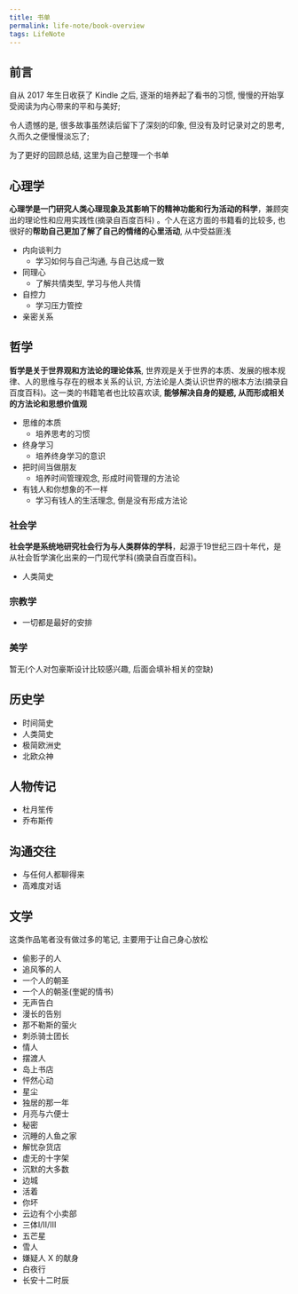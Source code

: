 ```yaml
---
title: 书单
permalink: life-note/book-overview
tags: LifeNote
---
```


## 前言
自从 2017 年生日收获了 Kindle 之后, 逐渐的培养起了看书的习惯, 慢慢的开始享受阅读为内心带来的平和与美好; 

令人遗憾的是, 很多故事虽然读后留下了深刻的印象, 但没有及时记录对之的思考, 久而久之便慢慢淡忘了; 

为了更好的回顾总结, 这里为自己整理一个书单

<!--more-->

## 心理学
**心理学是一门研究人类心理现象及其影响下的精神功能和行为活动的科学**，兼顾突出的理论性和应用实践性(摘录自百度百科) 。个人在这方面的书籍看的比较多, 也很好的**帮助自己更加了解了自己的情绪的心里活动**, 从中受益匪浅
- 内向谈判力
  - 学习如何与自己沟通, 与自己达成一致 
- 同理心
  - 了解共情类型, 学习与他人共情
- 自控力
  - 学习压力管控 
- 亲密关系

## 哲学
**哲学是关于世界观和方法论的理论体系**, 世界观是关于世界的本质、发展的根本规律、人的思维与存在的根本关系的认识, 方法论是人类认识世界的根本方法(摘录自百度百科)。这一类的书籍笔者也比较喜欢读, **能够解决自身的疑惑, 从而形成相关的方法论和思想价值观**
- 思维的本质
  - 培养思考的习惯 
- 终身学习
  - 培养终身学习的意识 
- 把时间当做朋友
  - 培养时间管理观念, 形成时间管理的方法论 
- 有钱人和你想象的不一样
  - 学习有钱人的生活理念, 倒是没有形成方法论

### 社会学
**社会学是系统地研究社会行为与人类群体的学科**，起源于19世纪三四十年代，是从社会哲学演化出来的一门现代学科(摘录自百度百科)。
- 人类简史

### 宗教学
- 一切都是最好的安排

### 美学
暂无(个人对包豪斯设计比较感兴趣, 后面会填补相关的空缺)

## 历史学
- 时间简史
- 人类简史
- 极简欧洲史
- 北欧众神

## 人物传记
- 杜月笙传
- 乔布斯传

## 沟通交往
- 与任何人都聊得来
- 高难度对话

## 文学
这类作品笔者没有做过多的笔记, 主要用于让自己身心放松
- 偷影子的人
- 追风筝的人
- 一个人的朝圣
- 一个人的朝圣(奎妮的情书)
- 无声告白
- 漫长的告别
- 那不勒斯的萤火
- 刺杀骑士团长
- 情人
- 摆渡人
- 岛上书店
- 怦然心动
- 星尘
- 独居的那一年
- 月亮与六便士
- 秘密
- 沉睡的人鱼之家
- 解忧杂货店
- 虚无的十字架
- 沉默的大多数
- 边城
- 活着
- 你坏
- 云边有个小卖部
- 三体I/II/III
- 五芒星
- 雪人
- 嫌疑人 X 的献身
- 白夜行
- 长安十二时辰